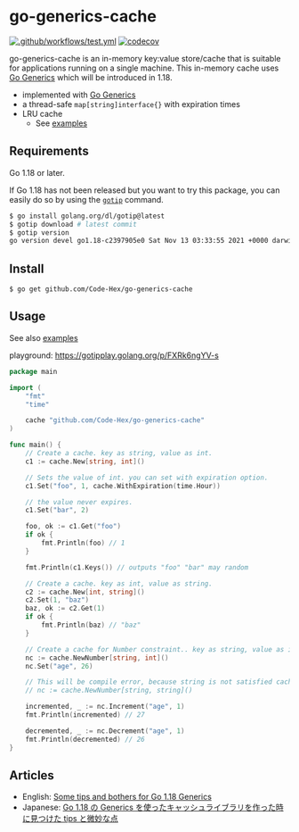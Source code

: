 # go-generics-cache

[![.github/workflows/test.yml](https://github.com/Code-Hex/go-generics-cache/actions/workflows/test.yml/badge.svg)](https://github.com/Code-Hex/go-generics-cache/actions/workflows/test.yml) [![codecov](https://codecov.io/gh/Code-Hex/go-generics-cache/branch/main/graph/badge.svg?token=Wm7UEwgiZu)](https://codecov.io/gh/Code-Hex/go-generics-cache)

go-generics-cache is an in-memory key:value store/cache that is suitable for applications running on a single machine. This in-memory cache uses [Go Generics](https://go.dev/blog/generics-proposal) which will be introduced in 1.18.

- implemented with [Go Generics](https://go.dev/blog/generics-proposal)
- a thread-safe `map[string]interface{}` with expiration times
- LRU cache
  - See [examples](https://github.com/Code-Hex/go-generics-cache/blob/main/lru/example_test.go)

## Requirements

Go 1.18 or later.

If Go 1.18 has not been released but you want to try this package, you can easily do so by using the [`gotip`](https://pkg.go.dev/golang.org/dl/gotip) command.

```sh
$ go install golang.org/dl/gotip@latest
$ gotip download # latest commit
$ gotip version
go version devel go1.18-c2397905e0 Sat Nov 13 03:33:55 2021 +0000 darwin/arm64
```

## Install

    $ go get github.com/Code-Hex/go-generics-cache

## Usage

See also [examples](https://github.com/Code-Hex/go-generics-cache/blob/main/example_test.go)

playground: https://gotipplay.golang.org/p/FXRk6ngYV-s

```go
package main

import (
	"fmt"
	"time"

	cache "github.com/Code-Hex/go-generics-cache"
)

func main() {
	// Create a cache. key as string, value as int.
	c1 := cache.New[string, int]()

	// Sets the value of int. you can set with expiration option.
	c1.Set("foo", 1, cache.WithExpiration(time.Hour))

	// the value never expires.
	c1.Set("bar", 2)

	foo, ok := c1.Get("foo")
	if ok {
		fmt.Println(foo) // 1
	}

	fmt.Println(c1.Keys()) // outputs "foo" "bar" may random

	// Create a cache. key as int, value as string.
	c2 := cache.New[int, string]()
	c2.Set(1, "baz")
	baz, ok := c2.Get(1)
	if ok {
		fmt.Println(baz) // "baz"
	}

	// Create a cache for Number constraint.. key as string, value as int.
	nc := cache.NewNumber[string, int]()
	nc.Set("age", 26)

	// This will be compile error, because string is not satisfied cache.Number constraint.
	// nc := cache.NewNumber[string, string]()

	incremented, _ := nc.Increment("age", 1)
	fmt.Println(incremented) // 27

	decremented, _ := nc.Decrement("age", 1)
	fmt.Println(decremented) // 26
}
```

## Articles

- English: [Some tips and bothers for Go 1.18 Generics](https://dev.to/codehex/some-tips-and-bothers-for-go-118-generics-lc7)
- Japanese: [Go 1.18 の Generics を使ったキャッシュライブラリを作った時に見つけた tips と微妙な点](https://zenn.dev/codehex/articles/3e6935ee6d853e)
